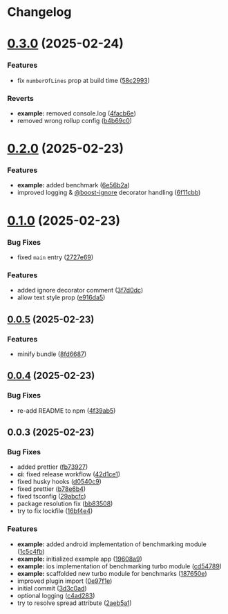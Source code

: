 # Changelog

# [0.3.0](https://github.com/kuatsu/react-native-boost/compare/v0.2.0...v0.3.0) (2025-02-24)


### Features

* fix `numberOfLines` prop at build time ([58c2993](https://github.com/kuatsu/react-native-boost/commit/58c299393abaf3a9fcbb2ca933cfa02e4bf08fb3))


### Reverts

* **example:** removed console.log ([4facb6e](https://github.com/kuatsu/react-native-boost/commit/4facb6ed5c773e9b2fef28779d288b43b56612dc))
* removed wrong rollup config ([b4b69c0](https://github.com/kuatsu/react-native-boost/commit/b4b69c01c90a5e11659569a22c5c23805f9df753))

# [0.2.0](https://github.com/kuatsu/react-native-boost/compare/v0.1.0...v0.2.0) (2025-02-23)


### Features

* **example:** added benchmark ([6e56b2a](https://github.com/kuatsu/react-native-boost/commit/6e56b2aaa5c9510d8be0a4898e86382ee637b0c3))
* improved logging & [@boost-ignore](https://github.com/boost-ignore) decorator handling ([6f11cbb](https://github.com/kuatsu/react-native-boost/commit/6f11cbb5b1480b10cd20d2544fa334da1474f44b))

# [0.1.0](https://github.com/kuatsu/react-native-boost/compare/v0.0.5...v0.1.0) (2025-02-23)


### Bug Fixes

* fixed `main` entry ([2727e69](https://github.com/kuatsu/react-native-boost/commit/2727e6965e2d6f7d5fbe308bf5ff5d4c63b8c06d))


### Features

* added ignore decorator comment ([3f7d0dc](https://github.com/kuatsu/react-native-boost/commit/3f7d0dc4a67623fee41f473ca588d6901c5b3e97))
* allow text style prop ([e916da5](https://github.com/kuatsu/react-native-boost/commit/e916da5f6bfee0d5480b660fab70c6e0a67deace))

## [0.0.5](https://github.com/kuatsu/react-native-boost/compare/v0.0.4...v0.0.5) (2025-02-23)


### Features

* minify bundle ([8fd6687](https://github.com/kuatsu/react-native-boost/commit/8fd66878599af4313d428687557bac22a832fd78))

## [0.0.4](https://github.com/kuatsu/react-native-boost/compare/v0.0.3...v0.0.4) (2025-02-23)


### Bug Fixes

* re-add README to npm ([4f39ab5](https://github.com/kuatsu/react-native-boost/commit/4f39ab5162ab412a330aa60f0efa63604f94ec23))

## 0.0.3 (2025-02-23)


### Bug Fixes

* added prettier ([fb73927](https://github.com/kuatsu/react-native-boost/commit/fb73927f2ca613709a2eb181903f52e39903159a))
* **ci:** fixed release workflow ([42d1ce1](https://github.com/kuatsu/react-native-boost/commit/42d1ce1a0691831178a7ef2db78d0258ea4826b3))
* fixed husky hooks ([d0540c9](https://github.com/kuatsu/react-native-boost/commit/d0540c94007e9f13ecd70a22b572084afe58ee0d))
* fixed prettier ([b78e6b4](https://github.com/kuatsu/react-native-boost/commit/b78e6b4c47d0321fa2fa303d5197763aadd4f272))
* fixed tsconfig ([29abcfc](https://github.com/kuatsu/react-native-boost/commit/29abcfcb48b8194d34bdf34af2db4a85fa6a15c5))
* package resolution fix ([bb83508](https://github.com/kuatsu/react-native-boost/commit/bb8350860f2ac952e9fd00702c55357fef013438))
* try to fix lockfile ([16bf4e4](https://github.com/kuatsu/react-native-boost/commit/16bf4e4d9a7bd00c28897ab6ef74377ad307cc00))


### Features

* **example:** added android implementation of benchmarking module ([1c5c4fb](https://github.com/kuatsu/react-native-boost/commit/1c5c4fb2d7165375dffa52f8b6ab0a338e7cdaf1))
* **example:** initialized example app ([19608a9](https://github.com/kuatsu/react-native-boost/commit/19608a94f4e45cf39c13901e472f46181a95115b))
* **example:** ios implementation of benchmarking turbo module ([cd54789](https://github.com/kuatsu/react-native-boost/commit/cd547896b58046a34499b9045c407d4dcf6a5434))
* **example:** scaffolded new turbo module for benchmarks ([187650e](https://github.com/kuatsu/react-native-boost/commit/187650e2d5dc0f4e77520568c4da15c6cd4d602f))
* improved plugin import ([0e97f1e](https://github.com/kuatsu/react-native-boost/commit/0e97f1eea615a2516066fa6a94c9b3685e6576ae))
* initial commit ([3d3c0ad](https://github.com/kuatsu/react-native-boost/commit/3d3c0adcdcc35e3f641312f89292ee72b52142dc))
* optional logging ([c4ad283](https://github.com/kuatsu/react-native-boost/commit/c4ad283db3e7af3f116ba66c90897f2f94362f97))
* try to resolve spread attribute ([2aeb5a1](https://github.com/kuatsu/react-native-boost/commit/2aeb5a1d92f4600f87f6d638ae34db804640ae22))
